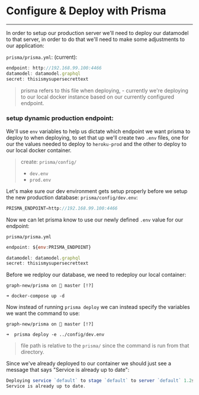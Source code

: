 # Configure & Deploy with Prisma 

---------------------------------

In order to setup our production server we'll need to deploy our datamodel to that server, in order to do that we'll need to make some adjustments to our application:

`prisma/prisma.yml`: (current):

```js
endpoint: http://192.168.99.100:4466
datamodel: datamodel.graphql
secret: thisismysupersecrettext 
```

> prisma refers to this file when deploying,  - currently we're deploying to our local docker instance based on our currently configured endpoint. 



### setup dynamic production endpoint:

We'll use `env` variables to help us dictate which endpoint we want prisma to deploy to when deploying, to set that up we'll create two `.env` files, one for our the values needed to deploy to `heroku-prod` and the other to deploy to our local docker container. 

> create: `prisma/config/`
>
> - `dev.env`
> - `prod.env`





Let's make sure our dev environment gets setup properly before we setup the new production database: `prisma/config/dev.env`:

```js
PRISMA_ENDPOINT=http://192.168.99.100:4466
```



Now we can let prisma know to use our newly defined `.env` value for our endpoint:

`prisma/prisma.yml`

```js
endpoint: ${env:PRISMA_ENDPOINT}

datamodel: datamodel.graphql
secret: thisismysupersecrettext
```



Before we redploy our database, we need to redeploy our local container:

```shell
graph-new/prisma on  master [!?] 

➜ docker-compose up -d
```



Now instead of running `prisma deploy` we can instead specify the variables we want the command to use:

```shell
graph-new/prisma on  master [!?] 

➜  prisma deploy -e ../config/dev.env
```

> file path is relative to the `prisma/` since the command is run from that directory.

Since we've already deployed to our container we should just see a message that says "Service is already up to date":

```js
Deploying service `default` to stage `default` to server `default` 1.2s
Service is already up to date.
```



